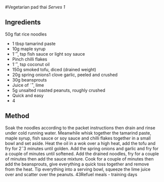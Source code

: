 
#Vegetarian pad thai
_Serves 1_
## Ingredients
50g flat rice noodles
* 1 tbsp tamarind paste
* 10g maple syrup
* 1˜˚˛ tsp fish sauce or light soy sauce
* Pinch chilli flakes
* 1˜˚˛ tsp coconut oil
* 150g smoked tofu, diced (drained weight)
* 20g spring onions1 clove garlic, peeled and crushed
* 30g beansprouts
* Juice of ˜˚˛ lime
* 5g unsalted roasted peanuts, roughly crushed
* Quick and easy
* 4
## Method
Soak the noodles according to the packet instructions then 
drain and rinse under cold running water. Meanwhile whisk 
together the tamarind paste, maple syrup, fish sauce or soy 
sauce and chilli flakes together in a small bowl and set aside.
Heat the oil in a wok over a high heat, add the tofu and fry 
for 2˝3 minutes until golden. Add the spring onions and garlic 
and fry for a couple of minutes until softened. Add the drained 
noodles, fry for a couple of minutes then add the sauce mixture. 
Cook for a couple of minutes then add the beansprouts, give 
everything a quick toss together and remove from the heat. Tip 
everything into a serving bowl, squeeze the lime juice over and 
scatter over the peanuts.
43Refuel meals - training days

